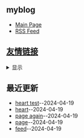 ## myblog
- [Main Page](https://somebody27.github.io/myblog/)
- [RSS Feed](https://raw.githubusercontent.com/somebody27/myblog/main/feed.xml)
## [友情链接](https://github.com/somebody27/gitblog/issues/16)
<details><summary>显示</summary>
<table>
<thead>
<tr>
<th>Name</th>
<th>Link</th>
<th>Desc</th>
</tr>
</thead>
<tbody>
<tr>
<td></td>
<td></td>
<td></td>
</tr>
</tbody>
</table></details>


## 最近更新
- [heart test](https://github.com/somebody27/myblog/issues/16)--2024-04-19
- [heart](https://github.com/somebody27/myblog/issues/15)--2024-04-19
- [page again](https://github.com/somebody27/myblog/issues/14)--2024-04-19
- [page](https://github.com/somebody27/myblog/issues/13)--2024-04-19
- [feed](https://github.com/somebody27/myblog/issues/12)--2024-04-19
